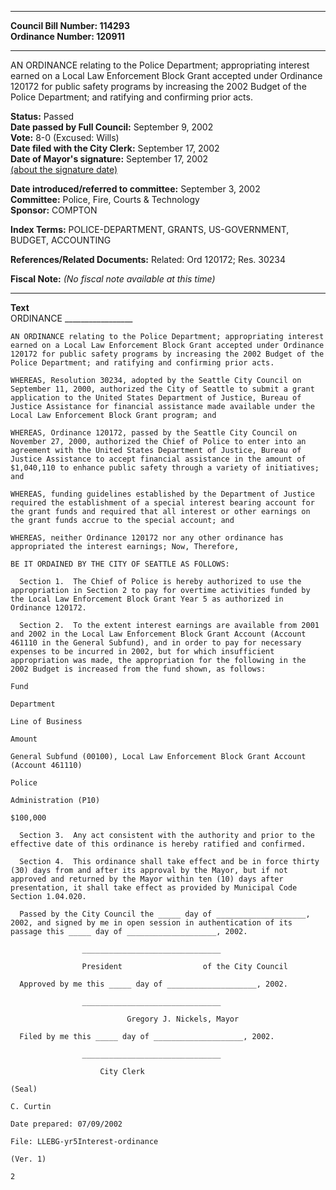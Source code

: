 * * * * *  
  
**Council Bill Number: [](#h0)[](#h2)114293**   
**Ordinance Number: 120911**  
  
* * * * *  
  
AN ORDINANCE relating to the Police Department; appropriating interest earned on a Local Law Enforcement Block Grant accepted under Ordinance 120172 for public safety programs by increasing the 2002 Budget of the Police Department; and ratifying and confirming prior acts.  
  
**Status:** Passed   
**Date passed by Full Council:** September 9, 2002   
**Vote:** 8-0 (Excused: Wills)   
**Date filed with the City Clerk:** September 17, 2002   
**Date of Mayor's signature:** September 17, 2002   
[(about the signature date)](/~public/approvaldate.htm)   
  
  
**Date introduced/referred to committee:** September 3, 2002   
**Committee:** Police, Fire, Courts & Technology   
**Sponsor:** COMPTON   
  
**Index Terms:** POLICE-DEPARTMENT, GRANTS, US-GOVERNMENT, BUDGET, ACCOUNTING  
  
**References/Related Documents:** Related: Ord 120172; Res. 30234  
  
**Fiscal Note:** *(No fiscal note available at this time)*  
  
* * * * *  
  
**Text**  
    ORDINANCE _________________  
  
    AN ORDINANCE relating to the Police Department; appropriating interest  
    earned on a Local Law Enforcement Block Grant accepted under Ordinance  
    120172 for public safety programs by increasing the 2002 Budget of the  
    Police Department; and ratifying and confirming prior acts.  
  
    WHEREAS, Resolution 30234, adopted by the Seattle City Council on  
    September 11, 2000, authorized the City of Seattle to submit a grant  
    application to the United States Department of Justice, Bureau of  
    Justice Assistance for financial assistance made available under the  
    Local Law Enforcement Block Grant program; and  
  
    WHEREAS, Ordinance 120172, passed by the Seattle City Council on  
    November 27, 2000, authorized the Chief of Police to enter into an  
    agreement with the United States Department of Justice, Bureau of  
    Justice Assistance to accept financial assistance in the amount of  
    $1,040,110 to enhance public safety through a variety of initiatives;  
    and  
  
    WHEREAS, funding guidelines established by the Department of Justice  
    required the establishment of a special interest bearing account for  
    the grant funds and required that all interest or other earnings on  
    the grant funds accrue to the special account; and  
  
    WHEREAS, neither Ordinance 120172 nor any other ordinance has  
    appropriated the interest earnings; Now, Therefore,  
  
    BE IT ORDAINED BY THE CITY OF SEATTLE AS FOLLOWS:  
  
      Section 1.  The Chief of Police is hereby authorized to use the  
    appropriation in Section 2 to pay for overtime activities funded by  
    the Local Law Enforcement Block Grant Year 5 as authorized in  
    Ordinance 120172.  
  
      Section 2.  To the extent interest earnings are available from 2001  
    and 2002 in the Local Law Enforcement Block Grant Account (Account  
    461110 in the General Subfund), and in order to pay for necessary  
    expenses to be incurred in 2002, but for which insufficient  
    appropriation was made, the appropriation for the following in the  
    2002 Budget is increased from the fund shown, as follows:  
  
    Fund  
  
    Department  
  
    Line of Business  
  
    Amount  
  
    General Subfund (00100), Local Law Enforcement Block Grant Account  
    (Account 461110)  
  
    Police  
  
    Administration (P10)  
  
    $100,000  
  
      Section 3.  Any act consistent with the authority and prior to the  
    effective date of this ordinance is hereby ratified and confirmed.  
  
      Section 4.  This ordinance shall take effect and be in force thirty  
    (30) days from and after its approval by the Mayor, but if not  
    approved and returned by the Mayor within ten (10) days after  
    presentation, it shall take effect as provided by Municipal Code  
    Section 1.04.020.  
  
      Passed by the City Council the _____ day of ____________________,  
    2002, and signed by me in open session in authentication of its  
    passage this _____ day of ____________________, 2002.  
  
                    _______________________________  
  
                    President                  of the City Council  
  
      Approved by me this _____ day of ____________________, 2002.  
  
                    _______________________________  
  
                              Gregory J. Nickels, Mayor  
  
      Filed by me this _____ day of ____________________, 2002.  
  
                    _______________________________  
  
                        City Clerk  
  
    (Seal)  
  
    C. Curtin  
  
    Date prepared: 07/09/2002  
  
    File: LLEBG-yr5Interest-ordinance  
  
    (Ver. 1)  
  
    2  
